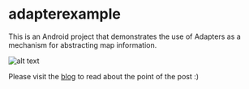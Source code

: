 # adapterexample

This is an Android project that demonstrates the use of Adapters as a mechanism for abstracting map information.

![alt text][IMAGE]

Please visit the [blog][BLOG] to read about the point of the post :)

[BLOG]: https://qbalsdon.github.io/patterns/programming/adapter/android/kotlin/focus/2020/11/19/adapter-pattern.html
[IMAGE]: https://qbalsdon.github.io/images/adapter_diagram.png
